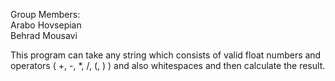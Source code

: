 Group Members:\
Arabo Hovsepian\
Behrad Mousavi

This program can take any string which consists of valid float numbers and operators ( +, -, *, /, (, ) ) and also whitespaces and then calculate the result.
